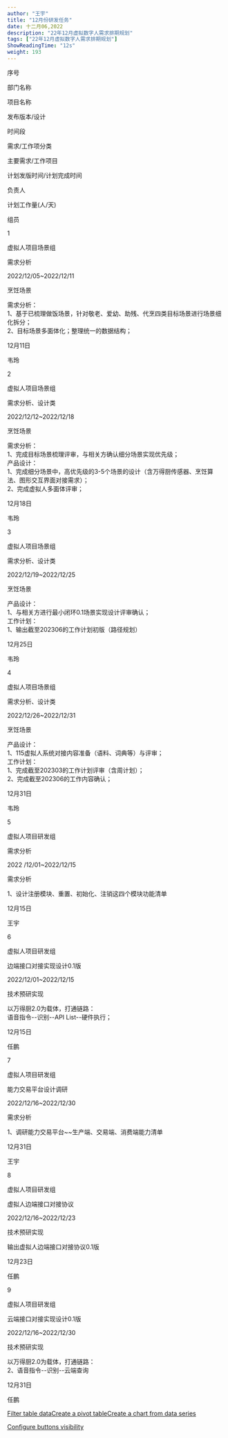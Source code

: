 ```yaml
---
author: "王宇"
title: "12月份研发任务"
date: 十二月06,2022
description: "22年12月虚拟数字人需求排期规划"
tags: ["22年12月虚拟数字人需求排期规划"]
ShowReadingTime: "12s"
weight: 193
---
```

序号

部门名称

项目名称

发布版本/设计

时间段

需求/工作项分类

主要需求/工作项目

计划发版时间/计划完成时间

负责人

计划工作量(人/天)

组员

1

  

虚拟人项目场景组

需求分析

2022/12/05~2022/12/11

烹饪场景

需求分析：  
1、基于已梳理做饭场景，针对敬老、爱幼、助残、代烹四类目标场景进行场景细化拆分；  
2、目标场景多面体化；整理统一的数据结构；

12月11日

韦玲

  

  

2

  

虚拟人项目场景组

需求分析、设计类

2022/12/12~2022/12/18

烹饪场景

需求分析：  
1、完成目标场景梳理评审，与相关方确认细分场景实现优先级；  
产品设计：  
1、完成细分场景中，高优先级的3-5个场景的设计（含万得厨传感器、烹饪算法、图形交互界面对接需求）；  
2、完成虚拟人多面体评审；

12月18日

韦玲

  

  

3

  

虚拟人项目场景组

需求分析、设计类

2022/12/19~2022/12/25

烹饪场景

产品设计：  
1、与相关方进行最小闭环0.1场景实现设计评审确认；  
工作计划：  
1、输出截至202306的工作计划初版（路径规划）

12月25日

韦玲

  

  

4

  

虚拟人项目场景组

需求分析、设计类

2022/12/26~2022/12/31

烹饪场景

产品设计：  
1、115虚拟人系统对接内容准备（语料、词典等）与评审；  
工作计划：  
1、完成截至202303的工作计划评审（含周计划）；  
2、完成截至202306的工作内容确认；

12月31日

韦玲

  

  

5

  

虚拟人项目研发组

需求分析

2022 /12/01~2022/12/15

需求分析

1、设计注册模块、重置、初始化、注销这四个模块功能清单

12月15日

王宇

  

  

6

  

虚拟人项目研发组

边端接口对接实现设计0.1版

2022/12/01~2022/12/15

技术预研实现

以万得厨2.0为载体，打通链路：  
语音指令--识别--API List--硬件执行；

12月15日

任鹏

  

  

7

  

虚拟人项目研发组

能力交易平台设计调研

2022/12/16~2022/12/30

需求分析

1、调研能力交易平台~~生产端、交易端、消费端能力清单

12月31日

王宇

  

  

8

  

虚拟人项目研发组

虚拟人边端接口对接协议

2022/12/16~2022/12/23

技术预研实现

输出虚拟人边端接口对接协议0.1版

12月23日

任鹏

  

  

9

  

虚拟人项目研发组

云端接口对接实现设计0.1版

2022/12/16~2022/12/30

技术预研实现

以万得厨2.0为载体，打通链路：  
2、语音指令--识别--云端查询

12月31日

任鹏

  

  

[Filter table data](#)[Create a pivot table](#)[Create a chart from data series](#)

[Configure buttons visibility](/users/tfac-settings.action)
